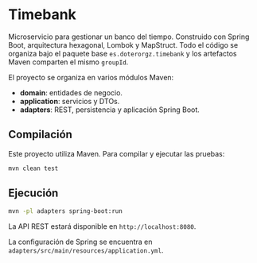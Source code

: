# Timebank


Microservicio para gestionar un banco del tiempo. Construido con Spring Boot, arquitectura hexagonal, Lombok y MapStruct. Todo el código se organiza bajo el paquete base `es.doterorgz.timebank` y los artefactos Maven comparten el mismo `groupId`.

El proyecto se organiza en varios módulos Maven:

- **domain**: entidades de negocio.
- **application**: servicios y DTOs.
- **adapters**: REST, persistencia y aplicación Spring Boot.


## Compilación

Este proyecto utiliza Maven. Para compilar y ejecutar las pruebas:

```bash
mvn clean test
```

## Ejecución

```bash
mvn -pl adapters spring-boot:run

```

La API REST estará disponible en `http://localhost:8080`.

La configuración de Spring se encuentra en `adapters/src/main/resources/application.yml`.


